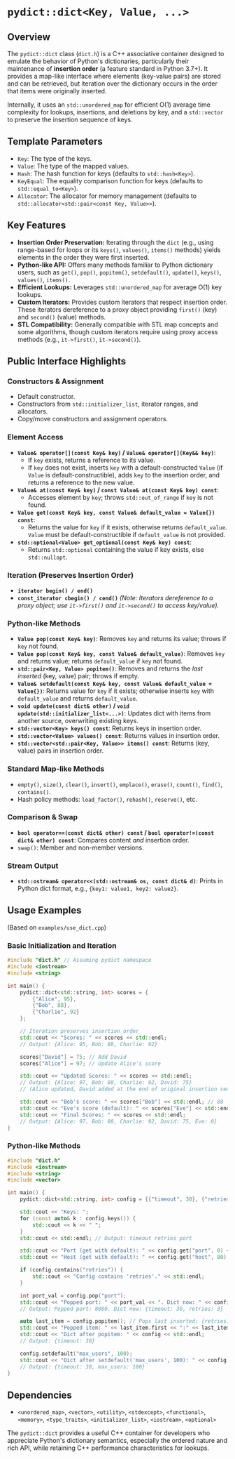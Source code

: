# `pydict::dict<Key, Value, ...>`

## Overview

The `pydict::dict` class (`dict.h`) is a C++ associative container designed to emulate the behavior of Python's dictionaries, particularly their maintenance of **insertion order** (a feature standard in Python 3.7+). It provides a map-like interface where elements (key-value pairs) are stored and can be retrieved, but iteration over the dictionary occurs in the order that items were originally inserted.

Internally, it uses an `std::unordered_map` for efficient O(1) average time complexity for lookups, insertions, and deletions by key, and a `std::vector` to preserve the insertion sequence of keys.

## Template Parameters

-   `Key`: The type of the keys.
-   `Value`: The type of the mapped values.
-   `Hash`: The hash function for keys (defaults to `std::hash<Key>`).
-   `KeyEqual`: The equality comparison function for keys (defaults to `std::equal_to<Key>`).
-   `Allocator`: The allocator for memory management (defaults to `std::allocator<std::pair<const Key, Value>>`).

## Key Features

-   **Insertion Order Preservation:** Iterating through the `dict` (e.g., using range-based for loops or its `keys()`, `values()`, `items()` methods) yields elements in the order they were first inserted.
-   **Python-like API:** Offers many methods familiar to Python dictionary users, such as `get()`, `pop()`, `popitem()`, `setdefault()`, `update()`, `keys()`, `values()`, `items()`.
-   **Efficient Lookups:** Leverages `std::unordered_map` for average O(1) key lookups.
-   **Custom Iterators:** Provides custom iterators that respect insertion order. These iterators dereference to a proxy object providing `first()` (key) and `second()` (value) methods.
-   **STL Compatibility:** Generally compatible with STL map concepts and some algorithms, though custom iterators require using proxy access methods (e.g., `it->first()`, `it->second()`).

## Public Interface Highlights

### Constructors & Assignment
-   Default constructor.
-   Constructors from `std::initializer_list`, iterator ranges, and allocators.
-   Copy/move constructors and assignment operators.

### Element Access
-   **`Value& operator[](const Key& key)` / `Value& operator[](Key&& key)`**:
    -   If `key` exists, returns a reference to its value.
    -   If `key` does not exist, inserts `key` with a default-constructed `Value` (if `Value` is default-constructible), adds `key` to the insertion order, and returns a reference to the new value.
-   **`Value& at(const Key& key)` / `const Value& at(const Key& key) const`**:
    -   Accesses element by `key`; throws `std::out_of_range` if `key` is not found.
-   **`Value get(const Key& key, const Value& default_value = Value{}) const`**:
    -   Returns the value for `key` if it exists, otherwise returns `default_value`. `Value` must be default-constructible if `default_value` is not provided.
-   **`std::optional<Value> get_optional(const Key& key) const`**:
    -   Returns `std::optional` containing the value if key exists, else `std::nullopt`.

### Iteration (Preserves Insertion Order)
-   **`iterator begin() / end()`**
-   **`const_iterator cbegin() / cend()`**
    *(Note: Iterators dereference to a proxy object; use `it->first()` and `it->second()` to access key/value).*

### Python-like Methods
-   **`Value pop(const Key& key)`**: Removes `key` and returns its value; throws if `key` not found.
-   **`Value pop(const Key& key, const Value& default_value)`**: Removes `key` and returns value; returns `default_value` if `key` not found.
-   **`std::pair<Key, Value> popitem()`**: Removes and returns the *last inserted* (key, value) pair; throws if empty.
-   **`Value& setdefault(const Key& key, const Value& default_value = Value{})`**: Returns value for `key` if it exists; otherwise inserts `key` with `default_value` and returns `default_value`.
-   **`void update(const dict& other)` / `void update(std::initializer_list<...>)`**: Updates dict with items from another source, overwriting existing keys.
-   **`std::vector<Key> keys() const`**: Returns keys in insertion order.
-   **`std::vector<Value> values() const`**: Returns values in insertion order.
-   **`std::vector<std::pair<Key, Value>> items() const`**: Returns (key, value) pairs in insertion order.

### Standard Map-like Methods
-   `empty()`, `size()`, `clear()`, `insert()`, `emplace()`, `erase()`, `count()`, `find()`, `contains()`.
-   Hash policy methods: `load_factor()`, `rehash()`, `reserve()`, etc.

### Comparison & Swap
-   **`bool operator==(const dict& other) const` / `bool operator!=(const dict& other) const`**: Compares content *and* insertion order.
-   `swap()`: Member and non-member versions.

### Stream Output
-   **`std::ostream& operator<<(std::ostream& os, const dict& d)`**: Prints in Python dict format, e.g., `{key1: value1, key2: value2}`.

## Usage Examples

(Based on `examples/use_dict.cpp`)

### Basic Initialization and Iteration

```cpp
#include "dict.h" // Assuming pydict namespace
#include <iostream>
#include <string>

int main() {
    pydict::dict<std::string, int> scores = {
        {"Alice", 95},
        {"Bob", 88},
        {"Charlie", 92}
    };

    // Iteration preserves insertion order
    std::cout << "Scores: " << scores << std::endl;
    // Output: {Alice: 95, Bob: 88, Charlie: 92}

    scores["David"] = 75; // Add David
    scores["Alice"] = 97; // Update Alice's score

    std::cout << "Updated Scores: " << scores << std::endl;
    // Output: {Alice: 97, Bob: 88, Charlie: 92, David: 75}
    // (Alice updated, David added at the end of original insertion sequence)

    std::cout << "Bob's score: " << scores["Bob"] << std::endl; // 88
    std::cout << "Eve's score (default): " << scores["Eve"] << std::endl; // 0 (Eve added with default int value)
    std::cout << "Final Scores: " << scores << std::endl;
    // Output: {Alice: 97, Bob: 88, Charlie: 92, David: 75, Eve: 0}
}
```

### Python-like Methods

```cpp
#include "dict.h"
#include <iostream>
#include <string>
#include <vector>

int main() {
    pydict::dict<std::string, int> config = {{"timeout", 30}, {"retries", 3}, {"port", 8080}};

    std::cout << "Keys: ";
    for (const auto& k : config.keys()) {
        std::cout << k << " ";
    }
    std::cout << std::endl; // Output: timeout retries port

    std::cout << "Port (get with default): " << config.get("port", 0) << std::endl;       // 8080
    std::cout << "Host (get with default): " << config.get("host", 80) << std::endl; // 80 (host not in dict)

    if (config.contains("retries")) {
        std::cout << "Config contains 'retries'." << std::endl;
    }

    int port_val = config.pop("port");
    std::cout << "Popped port: " << port_val << ". Dict now: " << config << std::endl;
    // Output: Popped port: 8080. Dict now: {timeout: 30, retries: 3}

    auto last_item = config.popitem(); // Pops last inserted: {retries: 3}
    std::cout << "Popped item: " << last_item.first << ":" << last_item.second << std::endl;
    std::cout << "Dict after popitem: " << config << std::endl;
    // Output: {timeout: 30}

    config.setdefault("max_users", 100);
    std::cout << "Dict after setdefault('max_users', 100): " << config << std::endl;
    // Output: {timeout: 30, max_users: 100}
}
```

## Dependencies
- `<unordered_map>`, `<vector>`, `<utility>`, `<stdexcept>`, `<functional>`, `<memory>`, `<type_traits>`, `<initializer_list>`, `<iostream>`, `<optional>`

The `pydict::dict` provides a useful C++ container for developers who appreciate Python's dictionary semantics, especially the ordered nature and rich API, while retaining C++ performance characteristics for lookups.
